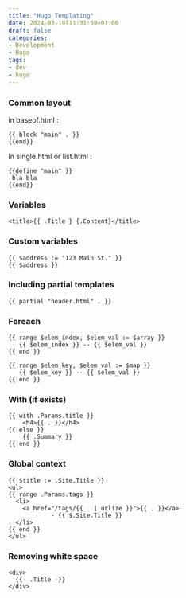 ```yaml
---
title: "Hugo Templating"
date: 2024-03-19T11:31:59+01:00
draft: false
categories:
- Development
- Hugo
tags:
- dev
- hugo
---
```

### Common layout

in baseof.html :
```
{{ block "main" . }}
{{end}}
```
In single.html or list.html :
```
{{define "main" }}
 bla bla
{{end}}
```

### Variables
```
<title>{{ .Title } {.Content}</title>
```

### Custom variables
```
{{ $address := "123 Main St." }}
{{ $address }}
```

### Including partial templates
```
{{ partial "header.html" . }}
```

### Foreach
```
{{ range $elem_index, $elem_val := $array }}
   {{ $elem_index }} -- {{ $elem_val }}
{{ end }}

{{ range $elem_key, $elem_val := $map }}
   {{ $elem_key }} -- {{ $elem_val }}
{{ end }}
```

### With (if exists)
```
{{ with .Params.title }}
    <h4>{{ . }}</h4>
{{ else }}
    {{ .Summary }}
{{ end }}
```

### Global context
```
{{ $title := .Site.Title }}
<ul>
{{ range .Params.tags }}
  <li>
    <a href="/tags/{{ . | urlize }}">{{ . }}</a>
            - {{ $.Site.Title }}
  </li>
{{ end }}
</ul>
```

### Removing white space
```
<div>
  {{- .Title -}}
</div>
```

